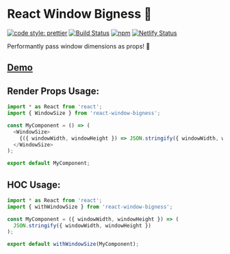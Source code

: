# React Window Bigness 📏

[![code style: prettier](https://img.shields.io/badge/code_style-prettier-ff69b4.svg)](https://github.com/prettier/prettier)
[![Build Status](https://travis-ci.org/iamjoshellis/react-window-bigness.svg?branch=master)](https://travis-ci.org/iamjoshellis/react-window-bigness)
[![npm](https://img.shields.io/npm/v/react-window-bigness.svg)](https://www.npmjs.com/package/react-window-bigness)
[![Netlify Status](https://api.netlify.com/api/v1/badges/374efa8a-4ed2-4e40-a95b-e4063bba1ab3/deploy-status)](https://app.netlify.com/sites/jovial-wright-72a7aa/deploys)

Performantly pass window dimensions as props! 📏

## [Demo](https://react-window-bigness.netlify.com/)

## Render Props Usage:
```js
import * as React from 'react';
import { WindowSize } from 'react-window-bigness';

const MyComponent = () => (
  <WindowSize>
    {({ windowWidth, windowHeight }) => JSON.stringify({ windowWidth, windowHeight })}
  </WindowSize>
);

export default MyComponent;
```

## HOC Usage:
```js
import * as React from 'react';
import { withWindowSize } from 'react-window-bigness';

const MyComponent = ({ windowWidth, windowHeight }) => (
  JSON.stringify({ windowWidth, windowHeight })
);

export default withWindowSize(MyComponent);
```